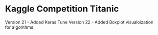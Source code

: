 # Kaggle Competition Titanic

Version 21 - Added Keras Tune
Version 22 - Added Boxplot visualoization for algorithms
